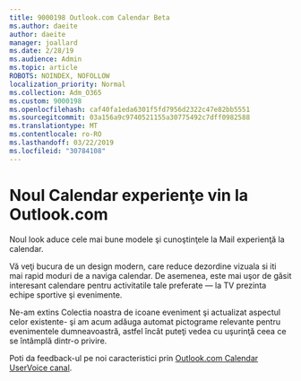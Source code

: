 ```yaml
---
title: 9000198 Outlook.com Calendar Beta
ms.author: daeite
author: daeite
manager: joallard
ms.date: 2/28/19
ms.audience: Admin
ms.topic: article
ROBOTS: NOINDEX, NOFOLLOW
localization_priority: Normal
ms.collection: Adm_O365
ms.custom: 9000198
ms.openlocfilehash: caf40fa1eda6301f5fd7956d2322c47e82bb5551
ms.sourcegitcommit: 03a156a9c9740521155a30775492c7dff0982588
ms.translationtype: MT
ms.contentlocale: ro-RO
ms.lasthandoff: 03/22/2019
ms.locfileid: "30784108"
---
```

# <a name="new-calendar-experiences-coming-to-outlookcom"></a>Noul Calendar experienţe vin la Outlook.com

Noul look aduce cele mai bune modele şi cunoştinţele la Mail experienţă la calendar.

Vă veţi bucura de un design modern, care reduce dezordine vizuala si iti mai rapid moduri de a naviga calendar. De asemenea, este mai uşor de găsit interesant calendare pentru activitatile tale preferate — la TV prezinta echipe sportive şi evenimente.

Ne-am extins Colectia noastra de icoane eveniment şi actualizat aspectul celor existente- şi am acum adăuga automat pictograme relevante pentru evenimentele dumneavoastră, astfel încât puteţi vedea cu uşurinţă ceea ce se întâmplă dintr-o privire.

Poti da feedback-ul pe noi caracteristici prin [Outlook.com Calendar UserVoice canal](https://outlook.uservoice.com/forums/601444-new-experiences-in-outlook-com?category_id=209197).